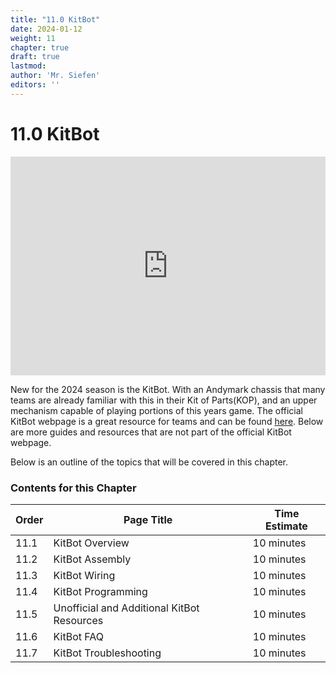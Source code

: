 ```yaml
---
title: "11.0 KitBot"
date: 2024-01-12
weight: 11
chapter: true
draft: true
lastmod: 
author: 'Mr. Siefen'
editors: ''
---
```


# 11.0 KitBot

<iframe width="100%" height="350" src="https://www.youtube.com/embed/7j6oHFt21Gk" title="YouTube video player" frameborder="0" allow="accelerometer; autoplay; clipboard-write; encrypted-media; gyroscope; picture-in-picture; web-share" allowfullscreen></iframe>

New for the 2024 season is the KitBot. With an Andymark chassis that many teams are already familiar with this in their Kit of Parts(KOP), and an upper mechanism capable of playing portions of this years game. The official KitBot webpage is a great resource for teams and can be found [here](https://www.firstinspires.org/resource-library/frc/kitbot). Below are more guides and resources that are not part of the official KitBot webpage.

Below is an outline of the topics that will be covered in this chapter.

### Contents for this Chapter

| Order | Page Title | Time Estimate |
| --- | --- | --- |
| 11.1 | KitBot Overview | 10 minutes |
| 11.2 | KitBot Assembly | 10 minutes |
| 11.3 | KitBot Wiring | 10 minutes |
| 11.4 | KitBot Programming | 10 minutes |
| 11.5 | Unofficial and Additional KitBot Resources | 10 minutes |
| 11.6 | KitBot FAQ | 10 minutes |
| 11.7 | KitBot Troubleshooting | 10 minutes |